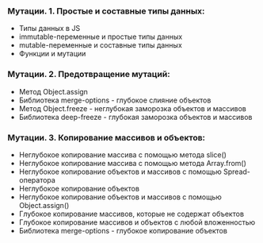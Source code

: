 ### Мутации. 1. Простые и составные типы данных:
- Типы данных в JS
- immutable-переменные и простые типы данных
- mutable-переменные и составные типы данных
- Функции и мутации

### Мутации. 2. Предотвращение мутаций:
- Метод Object.assign
- Библиотека merge-options - глубокое слияние объектов
- Метод Object.freeze - неглубокая заморозка объектов и массивов
- Библиотека deep-freeze - глубокая заморозка объектов и массивов 

### Мутации. 3. Копирование массивов и объектов:
- Неглубокое копирование массива с помощью метода slice()
- Неглубокое копирование массива с помощью метода Array.from()
- Неглубокое копирование объектов и массивов с помощью Spread-оператора
- Неглубокое копирование объектов
- Неглубокое копирование объектов и массивов с помощью Object.assign()
- Глубокое копирование массивов, которые не содержат объектов
- Глубокое копирование массивов и объектов с любой вложенностью
- Библиотека merge-options - глубокое копирование объектов
